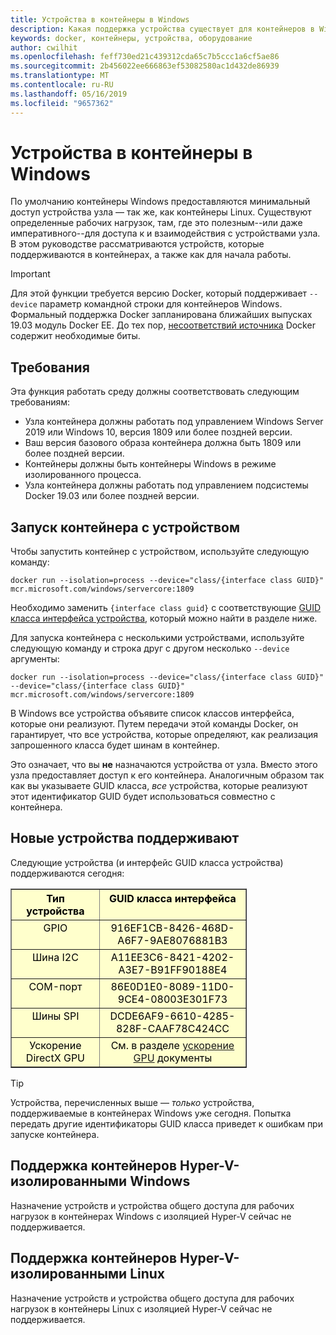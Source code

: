 ```yaml
---
title: Устройства в контейнеры в Windows
description: Какая поддержка устройства существует для контейнеров в Windows
keywords: docker, контейнеры, устройства, оборудование
author: cwilhit
ms.openlocfilehash: feff730ed21c439312cda65c7b5ccc1a6cf5ae86
ms.sourcegitcommit: 2b456022ee666863ef53082580ac1d432de86939
ms.translationtype: MT
ms.contentlocale: ru-RU
ms.lasthandoff: 05/16/2019
ms.locfileid: "9657362"
---
```

# <a name="devices-in-containers-on-windows"></a>Устройства в контейнеры в Windows

По умолчанию контейнеры Windows предоставляются минимальный доступ устройства узла — так же, как контейнеры Linux. Существуют определенные рабочих нагрузок, там, где это полезным--или даже императивного--для доступа к и взаимодействия с устройствами узла. В этом руководстве рассматриваются устройств, которые поддерживаются в контейнерах, а также как для начала работы.

> [!IMPORTANT]
> Для этой функции требуется версию Docker, который поддерживает `--device` параметр командной строки для контейнеров Windows. Формальный поддержка Docker запланирована ближайших выпусках 19.03 модуль Docker EE. До тех пор, [несоответствий источника](https://master.dockerproject.org/) Docker содержит необходимые биты.

## <a name="requirements"></a>Требования

Эта функция работать среду должны соответствовать следующим требованиям:
- Узла контейнера должны работать под управлением Windows Server 2019 или Windows 10, версия 1809 или более поздней версии.
- Ваш версия базового образа контейнера должна быть 1809 или более поздней версии.
- Контейнеры должны быть контейнеры Windows в режиме изолированного процесса.
- Узла контейнера должны работать под управлением подсистемы Docker 19.03 или более поздней версии.

## <a name="run-a-container-with-a-device"></a>Запуск контейнера с устройством

Чтобы запустить контейнер с устройством, используйте следующую команду:

```shell
docker run --isolation=process --device="class/{interface class GUID}" mcr.microsoft.com/windows/servercore:1809
```

Необходимо заменить `{interface class guid}` с соответствующие [GUID класса интерфейса устройства](https://docs.microsoft.com/windows-hardware/drivers/install/overview-of-device-interface-classes), который можно найти в разделе ниже.

Для запуска контейнера с несколькими устройствами, используйте следующую команду и строка друг с другом несколько `--device` аргументы:

```shell
docker run --isolation=process --device="class/{interface class GUID}" --device="class/{interface class GUID}" mcr.microsoft.com/windows/servercore:1809
```

В Windows все устройства объявите список классов интерфейса, которые они реализуют. Путем передачи этой команды Docker, он гарантирует, что все устройства, которые определяют, как реализация запрошенного класса будет шинам в контейнер.

Это означает, что вы **не** назначаются устройства от узла. Вместо этого узла предоставляет доступ к его контейнера. Аналогичным образом так как вы указываете GUID класса, _все_ устройства, которые реализуют этот идентификатор GUID будет использоваться совместно с контейнера.

## <a name="what-devices-are-supported"></a>Новые устройства поддерживают

Следующие устройства (и интерфейс GUID класса устройства) поддерживаются сегодня:
  
<table border="1" style="background-color:FFFFCC;border-collapse:collapse;border:1px solid FFCC00;color:000000;width:75%" cellpadding="5" cellspacing="5">
<thead>
<tr valign="top">
<th><center>Тип устройства</center></th>
<th><center>GUID класса интерфейса</center></th>
</tr>
</thead>
<tbody>
<tr valign="top">
<td><center>GPIO</center></td>
<td><center>916EF1CB-8426-468D-A6F7-9AE8076881B3</center></td>
</tr>
<tr valign="top">
<td><center>Шина I2C</center></td>
<td><center>A11EE3C6-8421-4202-A3E7-B91FF90188E4</center></td>
</tr>
<tr valign="top">
<td><center>COM-порт</center></td>
<td><center>86E0D1E0-8089-11D0-9CE4-08003E301F73</center></td>
</tr>
<tr valign="top">
<td><center>Шины SPI</center></td>
<td><center>DCDE6AF9-6610-4285-828F-CAAF78C424CC</center></td>
</tr>
<tr valign="top">
<td><center>Ускорение DirectX GPU</center></td>
<td><center>См. в разделе <a href="https://docs.microsoft.com/en-us/virtualization/windowscontainers/deploy-containers/gpu-acceleration">ускорение GPU</a> документы</center></td>
</tr>
</tbody>
</table>

> [!TIP]
> Устройства, перечисленных выше — _только_ устройства, поддерживаемые в контейнерах Windows уже сегодня. Попытка передать другие идентификаторы GUID класса приведет к ошибкам при запуске контейнера.

## <a name="hyper-v-isolated-windows-container-support"></a>Поддержка контейнеров Hyper-V-изолированными Windows

Назначение устройств и устройства общего доступа для рабочих нагрузок в контейнерах Windows с изоляцией Hyper-V сейчас не поддерживается.

## <a name="hyper-v-isolated-linux-container-support"></a>Поддержка контейнеров Hyper-V-изолированными Linux

Назначение устройств и устройства общего доступа для рабочих нагрузок в контейнеры Linux с изоляцией Hyper-V сейчас не поддерживается.
